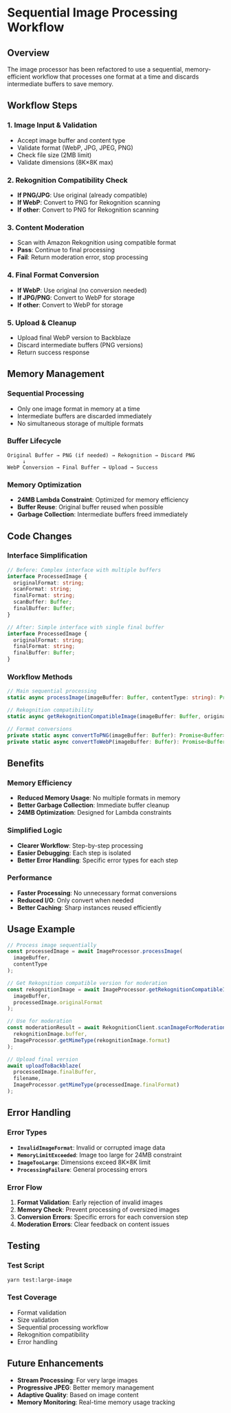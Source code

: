 # Sequential Image Processing Workflow

## Overview

The image processor has been refactored to use a sequential, memory-efficient workflow that processes one format at a time and discards intermediate buffers to save memory.

## Workflow Steps

### 1. **Image Input & Validation**

- Accept image buffer and content type
- Validate format (WebP, JPG, JPEG, PNG)
- Check file size (2MB limit)
- Validate dimensions (8K×8K max)

### 2. **Rekognition Compatibility Check**

- **If PNG/JPG**: Use original (already compatible)
- **If WebP**: Convert to PNG for Rekognition scanning
- **If other**: Convert to PNG for Rekognition scanning

### 3. **Content Moderation**

- Scan with Amazon Rekognition using compatible format
- **Pass**: Continue to final processing
- **Fail**: Return moderation error, stop processing

### 4. **Final Format Conversion**

- **If WebP**: Use original (no conversion needed)
- **If JPG/PNG**: Convert to WebP for storage
- **If other**: Convert to WebP for storage

### 5. **Upload & Cleanup**

- Upload final WebP version to Backblaze
- Discard intermediate buffers (PNG versions)
- Return success response

## Memory Management

### **Sequential Processing**

- Only one image format in memory at a time
- Intermediate buffers are discarded immediately
- No simultaneous storage of multiple formats

### **Buffer Lifecycle**

```
Original Buffer → PNG (if needed) → Rekognition → Discard PNG
     ↓
WebP Conversion → Final Buffer → Upload → Success
```

### **Memory Optimization**

- **24MB Lambda Constraint**: Optimized for memory efficiency
- **Buffer Reuse**: Original buffer reused when possible
- **Garbage Collection**: Intermediate buffers freed immediately

## Code Changes

### **Interface Simplification**

```typescript
// Before: Complex interface with multiple buffers
interface ProcessedImage {
  originalFormat: string;
  scanFormat: string;
  finalFormat: string;
  scanBuffer: Buffer;
  finalBuffer: Buffer;
}

// After: Simple interface with single final buffer
interface ProcessedImage {
  originalFormat: string;
  finalFormat: string;
  finalBuffer: Buffer;
}
```

### **Workflow Methods**

```typescript
// Main sequential processing
static async processImage(imageBuffer: Buffer, contentType: string): Promise<ProcessedImage>

// Rekognition compatibility
static async getRekognitionCompatibleImage(imageBuffer: Buffer, originalFormat: string): Promise<{ buffer: Buffer; format: string }>

// Format conversions
private static async convertToPNG(imageBuffer: Buffer): Promise<Buffer>
private static async convertToWebP(imageBuffer: Buffer): Promise<Buffer>
```

## Benefits

### **Memory Efficiency**

- **Reduced Memory Usage**: No multiple formats in memory
- **Better Garbage Collection**: Immediate buffer cleanup
- **24MB Optimization**: Designed for Lambda constraints

### **Simplified Logic**

- **Clearer Workflow**: Step-by-step processing
- **Easier Debugging**: Each step is isolated
- **Better Error Handling**: Specific error types for each step

### **Performance**

- **Faster Processing**: No unnecessary format conversions
- **Reduced I/O**: Only convert when needed
- **Better Caching**: Sharp instances reused efficiently

## Usage Example

```typescript
// Process image sequentially
const processedImage = await ImageProcessor.processImage(
  imageBuffer,
  contentType
);

// Get Rekognition compatible version for moderation
const rekognitionImage = await ImageProcessor.getRekognitionCompatibleImage(
  imageBuffer,
  processedImage.originalFormat
);

// Use for moderation
const moderationResult = await RekognitionClient.scanImageForModeration(
  rekognitionImage.buffer,
  ImageProcessor.getMimeType(rekognitionImage.format)
);

// Upload final version
await uploadToBackblaze(
  processedImage.finalBuffer,
  filename,
  ImageProcessor.getMimeType(processedImage.finalFormat)
);
```

## Error Handling

### **Error Types**

- **`InvalidImageFormat`**: Invalid or corrupted image data
- **`MemoryLimitExceeded`**: Image too large for 24MB constraint
- **`ImageTooLarge`**: Dimensions exceed 8K×8K limit
- **`ProcessingFailure`**: General processing errors

### **Error Flow**

1. **Format Validation**: Early rejection of invalid images
2. **Memory Check**: Prevent processing of oversized images
3. **Conversion Errors**: Specific errors for each conversion step
4. **Moderation Errors**: Clear feedback on content issues

## Testing

### **Test Script**

```bash
yarn test:large-image
```

### **Test Coverage**

- Format validation
- Size validation
- Sequential processing workflow
- Rekognition compatibility
- Error handling

## Future Enhancements

- **Stream Processing**: For very large images
- **Progressive JPEG**: Better memory management
- **Adaptive Quality**: Based on image content
- **Memory Monitoring**: Real-time memory usage tracking
